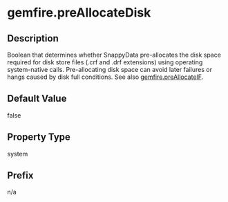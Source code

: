 # gemfire.preAllocateDisk

## Description

Boolean that determines whether SnappyData pre-allocates the disk space required for disk store files (.crf and .drf extensions) using operating system-native calls. Pre-allocating disk space can avoid later failures or hangs caused by disk full conditions. See also [gemfire.preAllocateIF](gemfire.preAllocateIF.md).

## Default Value

false

## Property Type

system

## Prefix

n/a
